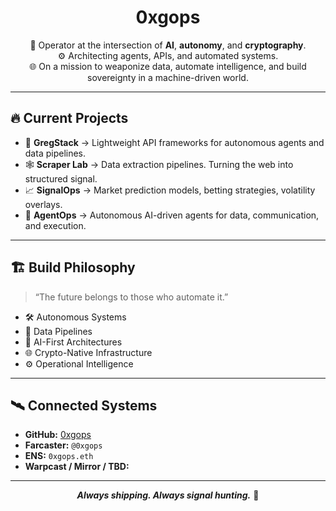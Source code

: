 <h1 align="center">0xgops</h1>
<p align="center">
🧠 Operator at the intersection of <b>AI</b>, <b>autonomy</b>, and <b>cryptography</b>.<br>
⚙️ Architecting agents, APIs, and automated systems.<br>
🌐 On a mission to weaponize data, automate intelligence, and build sovereignty in a machine-driven world.
</p>

---

## 🔥 Current Projects
- 🔗 **GregStack** → Lightweight API frameworks for autonomous agents and data pipelines.
- 🕸️ **Scraper Lab** → Data extraction pipelines. Turning the web into structured signal.
- 📈 **SignalOps** → Market prediction models, betting strategies, volatility overlays.
- 🤖 **AgentOps** → Autonomous AI-driven agents for data, communication, and execution.

---

## 🏗️ Build Philosophy
> “The future belongs to those who automate it.”

- 🛠️ Autonomous Systems
- 🔗 Data Pipelines
- 🤖 AI-First Architectures
- 🌐 Crypto-Native Infrastructure
- ⚙️ Operational Intelligence

---

## 🛰️ Connected Systems
- **GitHub:** [0xgops](https://github.com/0xgops)
- **Farcaster:** `@0xgops`
- **ENS:** `0xgops.eth`
- **Warpcast / Mirror / TBD:**

---

<p align="center">
  <b><i>Always shipping. Always signal hunting.</i></b> 🚀
</p>
